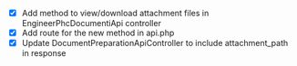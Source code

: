 -   [x] Add method to view/download attachment files in EngineerPhcDocumentiApi controller
-   [x] Add route for the new method in api.php
-   [x] Update DocumentPreparationApiController to include attachment_path in response
